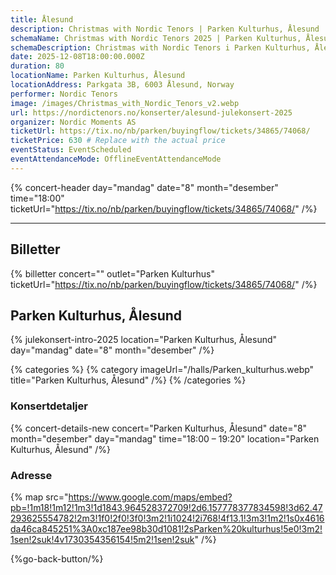```yaml
---
title: Ålesund
description: Christmas with Nordic Tenors | Parken Kulturhus, Ålesund
schemaName: Christmas with Nordic Tenors 2025 | Parken Kulturhus, Ålesund
schemaDescription: Christmas with Nordic Tenors i Parken Kulturhus, Ålesund
date: 2025-12-08T18:00:00.000Z
duration: 80
locationName: Parken Kulturhus, Ålesund
locationAddress: Parkgata 3B, 6003 Ålesund, Norway
performer: Nordic Tenors
image: /images/Christmas_with_Nordic_Tenors_v2.webp
url: https://nordictenors.no/konserter/alesund-julekonsert-2025
organizer: Nordic Moments AS
ticketUrl: https://tix.no/nb/parken/buyingflow/tickets/34865/74068/
ticketPrice: 630 # Replace with the actual price
eventStatus: EventScheduled
eventAttendanceMode: OfflineEventAttendanceMode
---
```


{% concert-header day="mandag" date="8" month="desember" time="18:00" ticketUrl="https://tix.no/nb/parken/buyingflow/tickets/34865/74068/" /%}

---

## Billetter

{% billetter concert="" outlet="Parken Kulturhus" ticketUrl="https://tix.no/nb/parken/buyingflow/tickets/34865/74068/" /%}

## Parken Kulturhus, Ålesund

{% julekonsert-intro-2025 location="Parken Kulturhus, Ålesund" day="mandag" date="8" month="desember" /%}

{% categories %}
{% category imageUrl="/halls/Parken_kulturhus.webp" title="Parken Kulturhus, Ålesund" /%}
{% /categories %}

### Konsertdetaljer

{% concert-details-new concert="Parken Kulturhus, Ålesund" date="8" month="desember" day="mandag" time="18:00 – 19:20" location="Parken Kulturhus, Ålesund" /%}

### Adresse

{% map src="https://www.google.com/maps/embed?pb=!1m18!1m12!1m3!1d1843.964528372709!2d6.157778377834598!3d62.47293625554782!2m3!1f0!2f0!3f0!3m2!1i1024!2i768!4f13.1!3m3!1m2!1s0x4616da46ca845251%3A0xc187ee98b30d1081!2sParken%20kulturhus!5e0!3m2!1sen!2suk!4v1730354356154!5m2!1sen!2suk" /%}

{%go-back-button/%}
